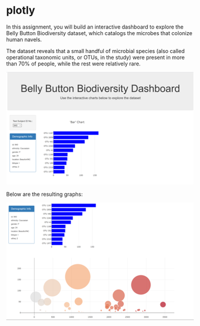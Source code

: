 # plotly
In this assignment, you will build an interactive dashboard to explore the Belly Button Biodiversity dataset, which catalogs the microbes that colonize human navels.

The dataset reveals that a small handful of microbial species (also called operational taxonomic units, or OTUs, in the study) were present in more than 70% of people, while the rest were relatively rare.

![Test Image 1](https://github.com/howellva/plotly/blob/main/homework15/Top.PNG)

Below are the resulting graphs:

![Test Image 2](https://github.com/howellva/plotly/blob/main/homework15/bottom.PNG)
